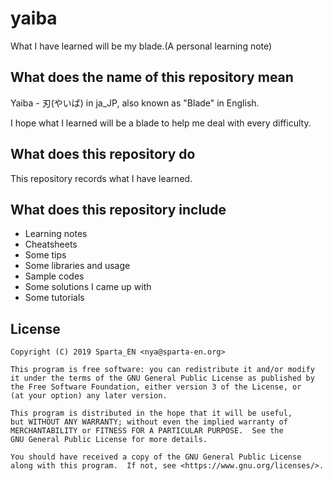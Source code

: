 # yaiba

What I have learned will be my blade.(A personal learning note)

## What does the name of this repository mean

Yaiba - 刃(やいば) in ja_JP, also known as "Blade" in English.

I hope what I learned will be a blade to help me deal with every difficulty.

## What does this repository do

This repository records what I have learned.

## What does this repository include

 - Learning notes
 - Cheatsheets
 - Some tips
 - Some libraries and usage
 - Sample codes
 - Some solutions I came up with
 - Some tutorials

## License

```
Copyright (C) 2019 Sparta_EN <nya@sparta-en.org>

This program is free software: you can redistribute it and/or modify
it under the terms of the GNU General Public License as published by
the Free Software Foundation, either version 3 of the License, or
(at your option) any later version.

This program is distributed in the hope that it will be useful,
but WITHOUT ANY WARRANTY; without even the implied warranty of
MERCHANTABILITY or FITNESS FOR A PARTICULAR PURPOSE.  See the
GNU General Public License for more details.

You should have received a copy of the GNU General Public License
along with this program.  If not, see <https://www.gnu.org/licenses/>.
```